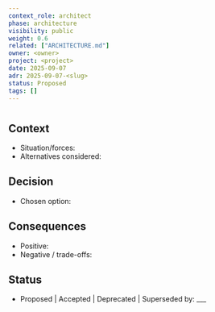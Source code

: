 ```yaml
---
context_role: architect
phase: architecture
visibility: public
weight: 0.6
related: ["ARCHITECTURE.md"]
owner: <owner>
project: <project>
date: 2025-09-07
adr: 2025-09-07-<slug>
status: Proposed
tags: []
---
```


# <Decision Title>

## Context
- Situation/forces:
- Alternatives considered:

## Decision
- Chosen option:

## Consequences
- Positive:
- Negative / trade-offs:

## Status
- Proposed | Accepted | Deprecated | Superseded by: ___
